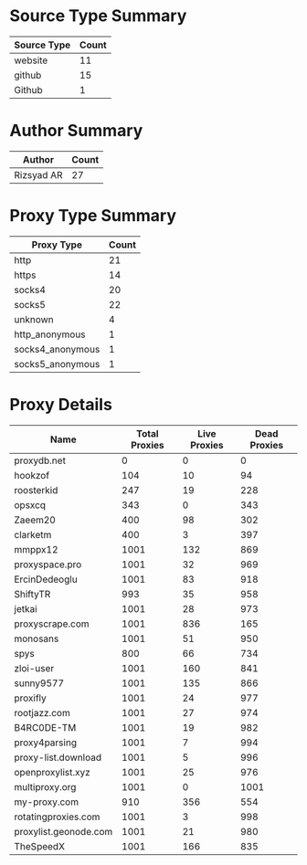 # Source Type Summary

| Source Type | Count |
|-------------|-------|
| website | 11 |
| github | 15 |
| Github | 1 |


# Author Summary

| Author | Count |
|--------|-------|
| Rizsyad AR | 27 |


# Proxy Type Summary

| Proxy Type | Count |
|------------|-------|
| http | 21 |
| https | 14 |
| socks4 | 20 |
| socks5 | 22 |
| unknown | 4 |
| http_anonymous | 1 |
| socks4_anonymous | 1 |
| socks5_anonymous | 1 |


# Proxy Details

| Name | Total Proxies | Live Proxies | Dead Proxies |
|------|---------------|--------------|---------------|
| proxydb.net | 0 | 0 | 0 |
| hookzof | 104 | 10 | 94 |
| roosterkid | 247 | 19 | 228 |
| opsxcq | 343 | 0 | 343 |
| Zaeem20 | 400 | 98 | 302 |
| clarketm | 400 | 3 | 397 |
| mmppx12 | 1001 | 132 | 869 |
| proxyspace.pro | 1001 | 32 | 969 |
| ErcinDedeoglu | 1001 | 83 | 918 |
| ShiftyTR | 993 | 35 | 958 |
| jetkai | 1001 | 28 | 973 |
| proxyscrape.com | 1001 | 836 | 165 |
| monosans | 1001 | 51 | 950 |
| spys | 800 | 66 | 734 |
| zloi-user | 1001 | 160 | 841 |
| sunny9577 | 1001 | 135 | 866 |
| proxifly | 1001 | 24 | 977 |
| rootjazz.com | 1001 | 27 | 974 |
| B4RC0DE-TM | 1001 | 19 | 982 |
| proxy4parsing | 1001 | 7 | 994 |
| proxy-list.download | 1001 | 5 | 996 |
| openproxylist.xyz | 1001 | 25 | 976 |
| multiproxy.org | 1001 | 0 | 1001 |
| my-proxy.com | 910 | 356 | 554 |
| rotatingproxies.com | 1001 | 3 | 998 |
| proxylist.geonode.com | 1001 | 21 | 980 |
| TheSpeedX | 1001 | 166 | 835 |
